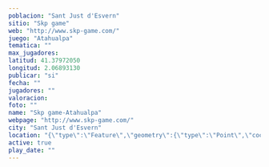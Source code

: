 ```yaml
---
poblacion: "Sant Just d'Esvern"
sitio: "Skp game"
web: "http://www.skp-game.com/"
juego: "Atahualpa"
tematica: ""
max_jugadores: 
latitud: 41.37972050
longitud: 2.06893130
publicar: "si"
fecha: ""
jugadores: ""
valoracion: 
foto: ""
name: "Skp game-Atahualpa"
webpage: "http://www.skp-game.com/"
city: "Sant Just d'Esvern"
location: "{\"type\":\"Feature\",\"geometry\":{\"type\":\"Point\",\"coordinates\":[\"41,37972050\",\"2,06893130\"]}}"
active: true
play_date: ""
---
```

